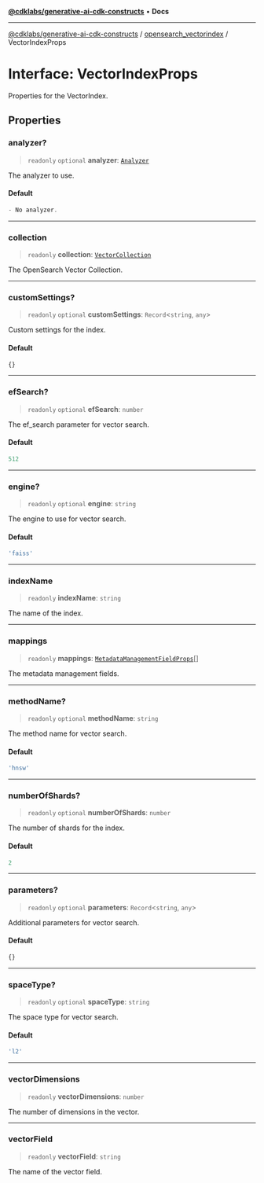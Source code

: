 [**@cdklabs/generative-ai-cdk-constructs**](../../../README.md) • **Docs**

***

[@cdklabs/generative-ai-cdk-constructs](../../../README.md) / [opensearch\_vectorindex](../README.md) / VectorIndexProps

# Interface: VectorIndexProps

Properties for the VectorIndex.

## Properties

### analyzer?

> `readonly` `optional` **analyzer**: [`Analyzer`](Analyzer.md)

The analyzer to use.

#### Default

```ts
- No analyzer.
```

***

### collection

> `readonly` **collection**: [`VectorCollection`](../../opensearchserverless/classes/VectorCollection.md)

The OpenSearch Vector Collection.

***

### customSettings?

> `readonly` `optional` **customSettings**: `Record`\<`string`, `any`\>

Custom settings for the index.

#### Default

```ts
{}
```

***

### efSearch?

> `readonly` `optional` **efSearch**: `number`

The ef_search parameter for vector search.

#### Default

```ts
512
```

***

### engine?

> `readonly` `optional` **engine**: `string`

The engine to use for vector search.

#### Default

```ts
'faiss'
```

***

### indexName

> `readonly` **indexName**: `string`

The name of the index.

***

### mappings

> `readonly` **mappings**: [`MetadataManagementFieldProps`](MetadataManagementFieldProps.md)[]

The metadata management fields.

***

### methodName?

> `readonly` `optional` **methodName**: `string`

The method name for vector search.

#### Default

```ts
'hnsw'
```

***

### numberOfShards?

> `readonly` `optional` **numberOfShards**: `number`

The number of shards for the index.

#### Default

```ts
2
```

***

### parameters?

> `readonly` `optional` **parameters**: `Record`\<`string`, `any`\>

Additional parameters for vector search.

#### Default

```ts
{}
```

***

### spaceType?

> `readonly` `optional` **spaceType**: `string`

The space type for vector search.

#### Default

```ts
'l2'
```

***

### vectorDimensions

> `readonly` **vectorDimensions**: `number`

The number of dimensions in the vector.

***

### vectorField

> `readonly` **vectorField**: `string`

The name of the vector field.
